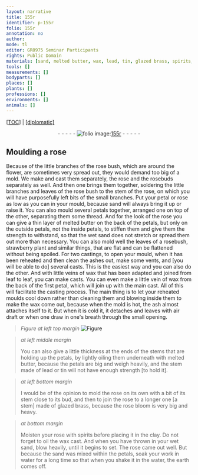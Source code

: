```yaml
---
layout: narrative
title: 155r
identifier: p-155r
folio: 155r
annotation: no
author:
mode: tl
editor: GR8975 Seminar Participants
rights: Public Domain
materials: [sand, melted butter, wax, lead, tin, glazed brass, spirits, wet sand]
tools: []
measurements: []
bodyparts: []
places: []
plants: []
professions: []
environments: []
animals: []
---
```


<p><a href="{{ site.baseurl }}/translation/">[TOC]</a> | <a href="{{ site.baseurl }}/texts/p-155r_tc/">[diplomatic]</a></p><div class="folio" align="center">- - - - - <a href="http://gallica.bnf.fr/ark:/12148/btv1b10500001g/f315.item.r=" target="_blank"><img src="https://cu-mkp.github.io/2017-workshop-edition/assets/photo-icon.png" alt="folio image: " style="display:inline-block; margin-bottom:-3px;"/>155r</a> - - - - - </div>  
  

## Moulding a rose

 
Because of the little branches of the rose bush, which are around the flower, are sometimes very spread out, they would demand too big of a mold. We make and cast them separately, the rose and the rosebuds separately as well. And then one brings them together, soldering the little branches and leaves of the rose bush to the stem of the rose, on which you will have purposefully left bits of the small branches. Put your petal or rose as low as you can in your mould, because <span class="m">sand</span> will always bring it up or raise it. You can also mould several petals together, arranged one on top of the other, separating them some thread. And for the look of the rose you can give a thin layer of <span class="m">melted butter</span> on the back of the petals, but only on the outside petals, not the inside petals, to stiffen them and give them the strength to withstand, so that the wet sand does not stretch or spread them out more than necessary. You can also mold well the leaves of a rosebush, strawberry plant and similar things, that are flat and can be flattened without being spoiled. For two castings, to open your mould, when it has been reheated and then clean the ashes out, make some vents, and [you will be able to do] several casts. This is the easiest way and you can also do the other. And with little veins of <span class="m">wax</span> that has been adapted and joined from leaf to leaf, you can make casts. You can even make a little vein of <span class="m">wax</span> from the back of the first petal, which will join up with the main cast. All of this will facilitate the casting process. The main thing is to let your reheated moulds cool down rather than cleaning them and blowing inside them to make the wax come out, because when the mold is hot, the ash almost attaches itself to it. But when it is cold it, it detaches and leaves with air draft or when one draw in one's breath through the small opening. 
 
> *Figure*
> *at left top margin*
> <a href="https://drive.google.com/open?id=0B9-oNrvWdlO5b3lFZ18wbGducEk" target="_blank"><img src="https://cu-mkp.github.io/GR8975-edition/assets/photo-icon.png" alt="Figure" style="display:inline-block; margin-bottom:-3px;"/></a>
 
> *at left middle margin*
> 
> 
>   You can also give a little thickness at the ends of the stems that are holding up the petals, by lightly oiling them underneath with <span class="m">melted butter</span>, because the petals are big and weigh heavily, and the stem made of <span class="m">lead</span> or <span class="m">tin</span> will not have enough strength [to hold it].
 
> *at left bottom margin*
> 
> 
>   I would be of the opinion to mold the rose on its own with a bit of its stem close to its bud, and then to join the rose to a longer one [a stem] made of <span class="m">glazed brass</span>, because the rose bloom is very big and heavy.
 
> *at bottom margin*
> 
> 
>   Moisten your rose with <span class="m">spirits</span> before placing it in the clay. Do not forget to oil the <span class="m">wax</span> cast. And when you have thrown in your <span class="m">wet sand</span>, blow heavily, until it begins to set. The rose came out well. But because the <span class="m">sand</span> was mixed within the petals, soak your work in water for a long time so that when you shake it in the water, the earth comes off.
 

